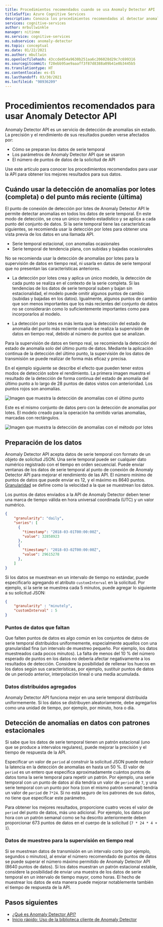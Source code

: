 ```yaml
---
title: Procedimientos recomendados cuando se usa Anomaly Detector API
titleSuffix: Azure Cognitive Services
description: Conozca los procedimientos recomendados al detectar anomalías con Anomaly Detector API.
services: cognitive-services
author: mrbullwinkle
manager: nitinme
ms.service: cognitive-services
ms.subservice: anomaly-detector
ms.topic: conceptual
ms.date: 01/22/2021
ms.author: mbullwin
ms.openlocfilehash: 43ccde054a9630b251aa6c206028d29c7c699316
ms.sourcegitcommit: f28ebb95ae9aaaff3f87d8388a09b41e0b3445b5
ms.translationtype: HT
ms.contentlocale: es-ES
ms.lasthandoff: 03/30/2021
ms.locfileid: "98936209"
---
```

# <a name="best-practices-for-using-the-anomaly-detector-api"></a>Procedimientos recomendados para usar Anomaly Detector API

Anomaly Detector API es un servicio de detección de anomalías sin estado. La precisión y el rendimiento de sus resultados pueden verse afectados por:

* Cómo se preparan los datos de serie temporal
* Los parámetros de Anomaly Detector API que se usaron
* El número de puntos de datos de la solicitud de API 

Use este artículo para conocer los procedimientos recomendados para usar la API para obtener los mejores resultados para sus datos. 

## <a name="when-to-use-batch-entire-or-latest-last-point-anomaly-detection"></a>Cuándo usar la detección de anomalías por lotes (completa) o del punto más reciente (última)

El punto de conexión de detección por lotes de Anomaly Detector API le permite detectar anomalías en todos los datos de serie temporal. En este modo de detección, se crea un único modelo estadístico y se aplica a cada punto del conjunto de datos. Si la serie temporal tiene las características siguientes, se recomienda usar la detección por lotes para obtener una vista previa de los datos en una llamada API.

* Serie temporal estacional, con anomalías ocasionales
* Serie temporal de tendencia plana, con subidas y bajadas ocasionales 

No se recomienda usar la detección de anomalías por lotes para la supervisión de datos en tiempo real, ni usarla en datos de serie temporal que no presentan las características anteriores. 

* La detección por lotes crea y aplica un único modelo, la detección de cada punto se realiza en el contexto de la serie completa. Si las tendencias de los datos de serie temporal suben y bajan sin estacionalidad, el modelo puede omitir algunos puntos de cambio (subidas y bajadas en los datos). Igualmente, algunos puntos de cambio que son menos importantes que los más recientes del conjunto de datos no se considerarán como lo suficientemente importantes como para incorporarlos al modelo.

* La detección por lotes es más lenta que la detección del estado de anomalía del punto más reciente cuando se realiza la supervisión de datos en tiempo real, debido al número de puntos que se analizan.

Para la supervisión de datos en tiempo real, se recomienda la detección del estado de anomalía solo del último punto de datos. Mediante la aplicación continua de la detección del último punto, la supervisión de los datos de transmisión se puede realizar de forma más eficaz y precisa.

En el ejemplo siguiente se describe el efecto que pueden tener estos modos de detección sobre el rendimiento. La primera imagen muestra el resultado de la detección de forma continua del estado de anomalía del último punto a lo largo de 28 puntos de datos vistos con anterioridad. Los puntos rojos son anomalías.

![Imagen que muestra la detección de anomalías con el último punto](../media/last.png)

Este es el mismo conjunto de datos pero con la detección de anomalías por lotes. El modelo creado para la operación ha omitido varias anomalías, marcadas con rectángulos.

![Imagen que muestra la detección de anomalías con el método por lotes](../media/entire.png)

## <a name="data-preparation"></a>Preparación de los datos

Anomaly Detector API acepta datos de serie temporal con formato de un objeto de solicitud JSON. Una serie temporal puede ser cualquier dato numérico registrado con el tiempo en orden secuencial. Puede enviar ventanas de los datos de serie temporal al punto de conexión de Anomaly Detector API para mejorar el rendimiento de las API. El número mínimo de puntos de datos que puede enviar es 12, y el máximo es 8640 puntos. [Granularidad](/dotnet/api/microsoft.azure.cognitiveservices.anomalydetector.models.granularity) se define como la velocidad a la que se muestrean los datos. 

Los puntos de datos enviados a la API de Anomaly Detector deben tener una marca de tiempo válida en hora universal coordinada (UTC) y un valor numérico. 

```json
{
    "granularity": "daily",
    "series": [
      {
        "timestamp": "2018-03-01T00:00:00Z",
        "value": 32858923
      },
      {
        "timestamp": "2018-03-02T00:00:00Z",
        "value": 29615278
      },
    ]
}
```

Si los datos se muestrean en un intervalo de tiempo no estándar, puede especificarlo agregando el atributo `customInterval` en la solicitud. Por ejemplo, si la serie se muestrea cada 5 minutos, puede agregar lo siguiente a su solicitud JSON:

```json
{
    "granularity" : "minutely", 
    "customInterval" : 5
}
```

### <a name="missing-data-points"></a>Puntos de datos que faltan

Que falten puntos de datos es algo común en los conjuntos de datos de serie temporal distribuidos uniformemente, especialmente aquellos con una granularidad fina (un intervalo de muestreo pequeño. Por ejemplo, los datos muestreados cada pocos minutos). La falta de menos del 10 % del número esperado de puntos en los datos no debería afectar negativamente a los resultados de detección. Considere la posibilidad de rellenar los huecos en los datos según sus características, por ejemplo, sustituir puntos de datos de un período anterior, interpolación lineal o una media acumulada.

### <a name="aggregate-distributed-data"></a>Datos distribuidos agregados

Anomaly Detector API funciona mejor en una serie temporal distribuida uniformemente. Si los datos se distribuyen aleatoriamente, debe agregarlos como una unidad de tiempo, por ejemplo, por minuto, hora o día.

## <a name="anomaly-detection-on-data-with-seasonal-patterns"></a>Detección de anomalías en datos con patrones estacionales

Si sabe que los datos de serie temporal tienen un patrón estacional (uno que se produce a intervalos regulares), puede mejorar la precisión y el tiempo de respuesta de la API. 

Especificar un valor de `period` al construir la solicitud JSON puede reducir la latencia en la detección de anomalías en hasta un 50 %. El valor de `period` es un entero que especifica aproximadamente cuántos puntos de datos toma la serie temporal para repetir un patrón. Por ejemplo, una serie temporal con un punto de datos al día tendría un valor de `period` de `7`, y una serie temporal con un punto por hora (con el mismo patrón semanal) tendría un valor de `period` de `7*24`. Si no está seguro de los patrones de sus datos, no tiene que especificar este parámetro.

Para obtener los mejores resultados, proporcione cuatro veces el valor de `period` del punto de datos, más uno adicional. Por ejemplo, los datos por hora con un patrón semanal como se ha descrito anteriormente deben proporcionar 673 puntos de datos en el cuerpo de la solicitud (`7 * 24 * 4 + 1`).

### <a name="sampling-data-for-real-time-monitoring"></a>Datos de muestreo para la supervisión en tiempo real

Si se muestrean datos de transmisión en un intervalo corto (por ejemplo, segundos o minutos), al enviar el número recomendado de puntos de datos se puede superar el número máximo permitido de Anomaly Detector API (8640 puntos de datos). Si los datos muestran un patrón estacional estable, considere la posibilidad de enviar una muestra de los datos de serie temporal en un intervalo de tiempo mayor, como horas. El hecho de muestrear los datos de esta manera puede mejorar notablemente también el tiempo de respuesta de la API. 

## <a name="next-steps"></a>Pasos siguientes

* [¿Qué es Anomaly Detector API?](../overview.md)
* [Inicio rápido: Uso de la biblioteca cliente de Anomaly Detector](../quickstarts/client-libraries.md)
